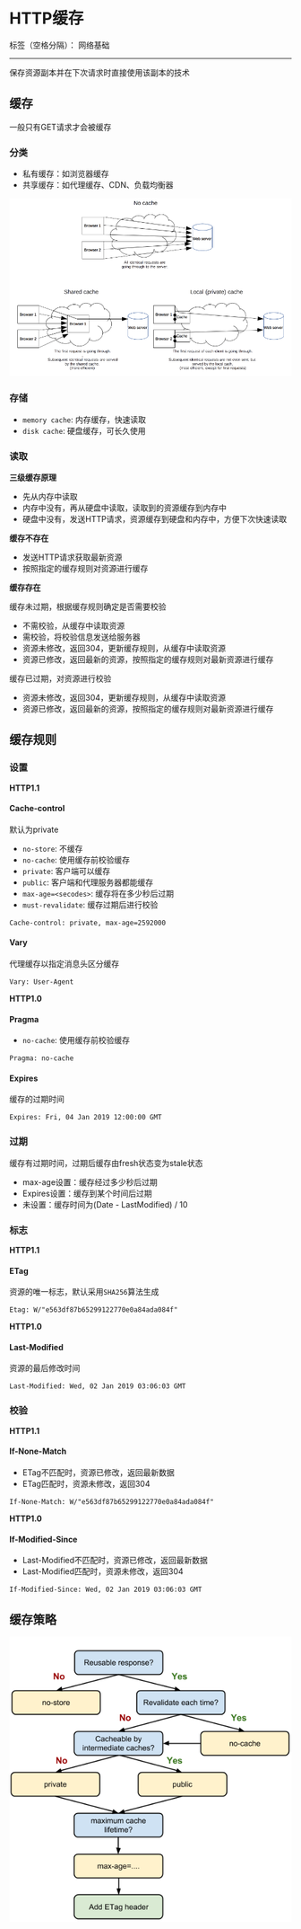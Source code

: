 # HTTP缓存

标签（空格分隔）： 网络基础

---

保存资源副本并在下次请求时直接使用该副本的技术

## 缓存

一般只有GET请求才会被缓存

### 分类

* 私有缓存：如浏览器缓存
* 共享缓存：如代理缓存、CDN、负载均衡器

![缓存分类](https://raw.githubusercontent.com/wchaochao/images/master/gitbook-network-base/http-cache-type.png)

### 存储

* `memory cache`: 内存缓存，快速读取
* `disk cache`: 硬盘缓存，可长久使用

### 读取

**三级缓存原理**

* 先从内存中读取
* 内存中没有，再从硬盘中读取，读取到的资源缓存到内存中
* 硬盘中没有，发送HTTP请求，资源缓存到硬盘和内存中，方便下次快速读取

**缓存不存在**

* 发送HTTP请求获取最新资源
* 按照指定的缓存规则对资源进行缓存

**缓存存在**

缓存未过期，根据缓存规则确定是否需要校验

* 不需校验，从缓存中读取资源
* 需校验，将校验信息发送给服务器
 * 资源未修改，返回304，更新缓存规则，从缓存中读取资源
 * 资源已修改，返回最新的资源，按照指定的缓存规则对最新资源进行缓存

缓存已过期，对资源进行校验

* 资源未修改，返回304，更新缓存规则，从缓存中读取资源
* 资源已修改，返回最新的资源，按照指定的缓存规则对最新资源进行缓存

## 缓存规则

### 设置

**HTTP1.1**

#### Cache-control

默认为private

* `no-store`: 不缓存
* `no-cache`: 使用缓存前校验缓存
* `private`: 客户端可以缓存
* `public`: 客户端和代理服务器都能缓存
* `max-age=<secodes>`: 缓存将在多少秒后过期
* `must-revalidate`: 缓存过期后进行校验

```
Cache-control: private, max-age=2592000
```

#### Vary

代理缓存以指定消息头区分缓存

```
Vary: User-Agent
```

**HTTP1.0**

#### Pragma

* `no-cache`: 使用缓存前校验缓存

```
Pragma: no-cache
```

#### Expires

缓存的过期时间

```
Expires: Fri, 04 Jan 2019 12:00:00 GMT
```

### 过期

缓存有过期时间，过期后缓存由fresh状态变为stale状态

* max-age设置：缓存经过多少秒后过期
* Expires设置：缓存到某个时间后过期
* 未设置：缓存时间为(Date - LastModified) / 10

### 标志

**HTTP1.1**

#### ETag

资源的唯一标志，默认采用`SHA256`算法生成

```
Etag: W/"e563df87b65299122770e0a84ada084f"
```

**HTTP1.0**

#### Last-Modified

资源的最后修改时间

```
Last-Modified: Wed, 02 Jan 2019 03:06:03 GMT
```

### 校验

**HTTP1.1**

#### If-None-Match

* ETag不匹配时，资源已修改，返回最新数据
* ETag匹配时，资源未修改，返回304

```
If-None-Match: W/"e563df87b65299122770e0a84ada084f"
```

**HTTP1.0**

#### If-Modified-Since

* Last-Modified不匹配时，资源已修改，返回最新数据
* Last-Modified匹配时，资源未修改，返回304

```
If-Modified-Since: Wed, 02 Jan 2019 03:06:03 GMT
```

## 缓存策略

![缓存策略](https://raw.githubusercontent.com/wchaochao/images/master/gitbook-network-base/http-cache-decision-tree.png)
